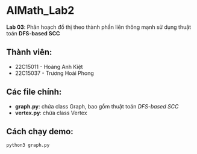 # AIMath_Lab2

**Lab 03**: Phân hoạch đồ thị theo thành phần liên thông mạnh sử dụng thuật toán **DFS-based SCC**

## Thành viên:
- 22C15011 - Hoàng Anh Kiệt
- 22C15037 - Trương Hoài Phong

## Các file chính:
- **graph.py**: chứa class Graph, bao gồm thuật toán *DFS-based SCC*
- **vertex.py**: chứa class Vertex

## Cách chạy demo:
```
python3 graph.py
```